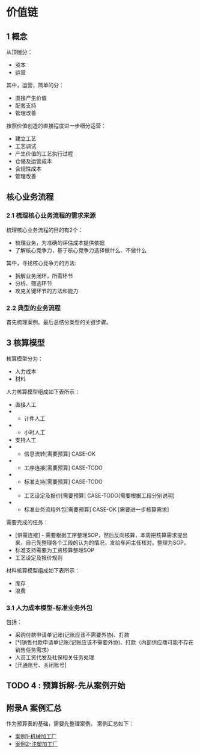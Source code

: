 # 价值链

## 1 概念
从顶层分：  
* 资本  
* 运营  

其中，运营，简单的分：  
* 直接产生价值  
* 配套支持  
* 管理改善  

按照价值创造的直接程度进一步细分运营：  
* 建立工艺  
* 工艺调试  
* 产生价值的工艺执行过程  
* 仓储及运营成本
* 合规性成本
* 管理改善


## 核心业务流程  

### 2.1 梳理核心业务流程的需求来源
梳理核心业务流程的目的有2个：
* 梳理业务，为准确的评估成本提供依据
* 了解核心竞争力，基于核心竞争力选择做什么、不做什么  

其中，寻找核心竞争力的方法:
* 拆解业务闭环，所需环节
* 分析、筛选环节
* 攻克关键环节的方法和能力

### 2.2 典型的业务流程
首先梳理案例。最后总结分类型的关键步骤。

## 3 核算模型

核算模型分为：  
* 人力成本  
* 材料

人力核算模型组成如下表所示：  
* 直接人工
* * 计件人工 
* * 小时人工
* 支持人工
* * 信息流转[需要预算] CASE-OK
* * 工序连接[需要预算] CASE-TODO  
* * 标准支持[需要预算] CASE-TODO 
* * 工艺设定及报价[需要预算] CASE-TODO[需要根据工段分别说明]
* * 标准业务流程外包[需要预算] CASE-OK [需要进一步核算需求]

需要完成的任务：
* [供需连接] - 需要根据工序整理SOP，然后反向核算，本周把核算需求提出来，自己先整理各个工段的认为的情况，发给车间主任核对。整理为SOP。
* 标准支持需要为工资核算整理SOP 
* 工艺设定及报价规则



材料核算模型组成如下表所示：  
* 库存
* 浪费

### 3.1 人力成本模型-标准业务外包
包括：
* 采购付款申请单记账(记账应该不需要外协)、打款
* [*]销售付款申请单记账(记账应该不需要外协)、打款（内部供应商可能不存在销售任务需求）
* 人员工资代发及社保相关任务处理
* [开通账号、关闭账号]

## TODO 4 : 预算拆解-先从案例开始

## 附录A 案例汇总  
作为预算表的基础，需要先整理案例。
案例汇总如下：  
* [案例1-机械加工厂](case1/README.md)  
* [案例2-注塑加工厂](case2/README.md)
